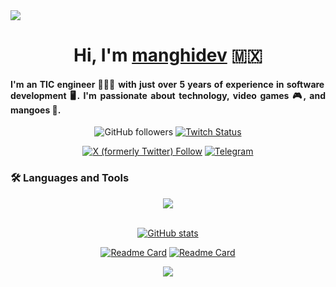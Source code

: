 <img src="https://github.com/Anmol-Baranwal/Cool-GIFs-For-GitHub/assets/74038190/d48893bd-0757-481c-8d7e-ba3e163feae7"/>

<h1 align="center">
  Hi, I'm <a href="https://manghi.dev" target="_blank" rel="noreferrer">manghidev</a> 🇲🇽
</h1>

<h4 style="text-align: justify;">
  I'm an TIC engineer 👨🏽‍💻 with just over 5 years of experience in software development 🖥️. I'm passionate about technology, video games 🎮, and mangoes 🥭.
</h4> 

<div align="center">

  ![GitHub followers](https://img.shields.io/github/followers/manghidev?style=social)
  [![Twitch Status](https://img.shields.io/twitch/status/manghidev?style=social)](https://twitch.com/manghidev)

  [![X (formerly Twitter) Follow](https://img.shields.io/twitter/follow/manghidev)](https://x.com/manghidev)
  [![Telegram](https://img.shields.io/badge/Telegram-2CA5E0?style=flat-squeare&logo=telegram&logoColor=white)](https://t.me/manghidev)

</div>

<h3>
  🛠️ Languages and Tools
</h3>

<div align="center">
  <a href="https://skillicons.dev">
    <img src="https://skillicons.dev/icons?i=git,github,vscode,,js,ts,html,css,php,java,cs,dart,,tailwind,bootstrap,,flutter,nodejs,angular,vue,express,astro,laravel,jquery,,mysql,sqlite,mongodb,dynamodb,docker,linux,raspberrypi,,firebase,gcp,aws"/>
  </a>
</div>

<br>

<div align="center">

  [![GitHub stats](https://github-readme-stats.vercel.app/api?username=manghidev&show_icons=true&rank_icon=github&theme=radical)](https://github.com/anuraghazra/github-readme-stats)

  

  <!--img src='https://randommeme-five.vercel.app/' style="height: 400px;"/-->

  <!--a href="https://app.daily.dev/manghidev">
    <img src="https://github.com/manghidev/manghidev/blob/master/devcard.svg" width="250" alt="Ricardo Rodriguez's Dev Card"/>
  </a-->

  [![Readme Card](https://github-readme-stats.vercel.app/api/pin/?theme=radical&username=manghidev&repo=Flutter-Capacitation)](https://github.com/manghidev/github-readme-stats)
  [![Readme Card](https://github-readme-stats.vercel.app/api/pin/?theme=radical&username=manghidev&repo=lazyvim)](https://github.com/manghidev/github-readme-stats)

  ![](https://quotes-github-readme.vercel.app/api?type=horizontal&theme=radical)
</div>